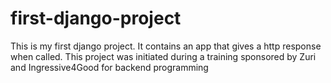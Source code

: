 # first-django-project
This is my first django project. It contains an app that gives a http response when called.
This project was initiated during a training sponsored by Zuri and Ingressive4Good for backend programming